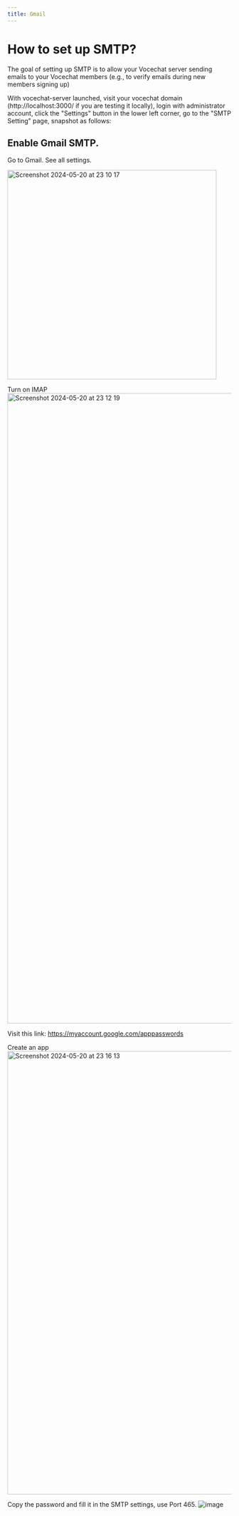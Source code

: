 ```yaml
---
title: Gmail
---
```


# How to set up SMTP?

The goal of setting up SMTP is to allow your Vocechat server sending emails to your Vocechat members (e.g., to verify emails during new members signing up)

With vocechat-server launched, visit your vocechat domain (http://localhost:3000/ if you are testing it locally), login with administrator account, click the "Settings" button in the lower left corner, go to the "SMTP Setting" page, snapshot as follows:

<!-- ![smtp-setting.jpg](./image/smtp-setting.jpg) -->

## Enable Gmail SMTP.

Go to Gmail. See all settings.

<img width="470" alt="Screenshot 2024-05-20 at 23 10 17" src="https://github.com/Privoce/vocechat-doc/assets/12148615/c7b3d523-ce49-44ea-b84a-5c07af5d7972">

Turn on IMAP
<img width="1415" alt="Screenshot 2024-05-20 at 23 12 19" src="https://github.com/Privoce/vocechat-doc/assets/12148615/6529afcf-5450-4ad7-97ea-f83cf7152586">

Visit this link: https://myaccount.google.com/apppasswords 

Create an app
<img width="995" alt="Screenshot 2024-05-20 at 23 16 13" src="https://github.com/Privoce/vocechat-doc/assets/12148615/a353d694-bf02-4ff7-8548-8be2055c2ed9">

Copy the password and fill it in the SMTP settings, use Port 465.
![image](https://github.com/Privoce/vocechat-doc/assets/12148615/b0ca919a-7257-4a7f-889c-5aecd20d754e)
